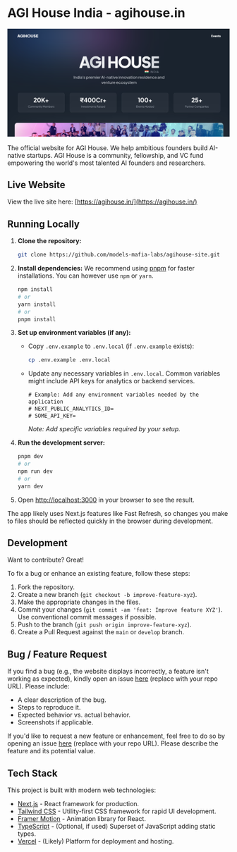# AGI House India - agihouse.in

![Screenshot](/screenshot.png)

The official website for AGI House. We help ambitious founders build AI-native startups. AGI House is a community, fellowship, and VC fund empowering the world's most talented AI founders and researchers.

## Live Website

View the live site here: [https://agihouse.in/](https://agihouse.in/)

## Running Locally

1.  **Clone the repository:**

    ```bash
    git clone https://github.com/models-mafia-labs/agihouse-site.git
    ```

2.  **Install dependencies:**
    We recommend using [pnpm](https://pnpm.io/) for faster installations. You can however use `npm` or `yarn`.

    ```bash
    npm install
    # or
    yarn install
    # or
    pnpm install
    ```

3.  **Set up environment variables (if any):**

    *   Copy `.env.example` to `.env.local` (if `.env.example` exists):
        ```bash
        cp .env.example .env.local
        ```
    *   Update any necessary variables in `.env.local`. Common variables might include API keys for analytics or backend services.
        ```env
        # Example: Add any environment variables needed by the application
        # NEXT_PUBLIC_ANALYTICS_ID=
        # SOME_API_KEY=
        ```
        *Note: Add specific variables required by your setup.*

4.  **Run the development server:**

    ```bash
    pnpm dev
    # or
    npm run dev
    # or
    yarn dev
    ```

5.  Open [http://localhost:3000](http://localhost:3000) in your browser to see the result.

The app likely uses Next.js features like Fast Refresh, so changes you make to files should be reflected quickly in the browser during development.

## Development

Want to contribute? Great!

To fix a bug or enhance an existing feature, follow these steps:

1.  Fork the repository.
2.  Create a new branch (`git checkout -b improve-feature-xyz`).
3.  Make the appropriate changes in the files.
4.  Commit your changes (`git commit -am 'feat: Improve feature XYZ'`). Use conventional commit messages if possible.
5.  Push to the branch (`git push origin improve-feature-xyz`).
6.  Create a Pull Request against the `main` or `develop` branch.

## Bug / Feature Request

If you find a bug (e.g., the website displays incorrectly, a feature isn't working as expected), kindly open an issue [here](https://github.com/models-mafia-labs/agihouse-site/issues/new/choose) (replace with your repo URL). Please include:
*   A clear description of the bug.
*   Steps to reproduce it.
*   Expected behavior vs. actual behavior.
*   Screenshots if applicable.

If you'd like to request a new feature or enhancement, feel free to do so by opening an issue [here](https://github.com/models-mafia-labs/agihouse-site/issues/new/choose) (replace with your repo URL). Please describe the feature and its potential value.

## Tech Stack

This project is built with modern web technologies:

*   [Next.js](https://nextjs.org/) - React framework for production.
*   [Tailwind CSS](https://tailwindcss.com/) - Utility-first CSS framework for rapid UI development.
*   [Framer Motion](https://www.framer.com/motion/) - Animation library for React.
*   [TypeScript](https://www.typescriptlang.org/) - (Optional, if used) Superset of JavaScript adding static types.
*   [Vercel](https://vercel.com/) - (Likely) Platform for deployment and hosting.
